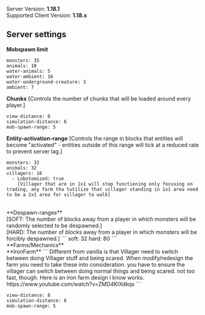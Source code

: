 Server Version: **1.18.1**<br>
Supported Client Version: **1.18.x**

## Server settings

**Mobspawn limit**
```
monsters: 35
animals: 10
water-animals: 5
water-ambient: 10
water-underground-creature: 3
ambient: 7
```
**Chunks**
[Controls the number of chunks that will be loaded around every player.]
```
view-distance: 8
simulation-distance: 6
mob-spawn-range: 5
```
**Entity-activation-range** 
[Controls the range in blocks that entities will become "activated" - entities outside of this range will tick at a reduced rate to prevent server lag.]
```
monsters: 32
animals: 32
villagers: 16
  - Lobotomized: true
    [Villager that are in 1x1 will stop functioning only focusing on trading, any farm tha tutilize that villager standing in 1x1 area need to be a 2x1 area for villager to walk]

```
<br>
**Despawn-ranges**
<br>
[SOFT: The number of blocks away from a player in which monsters will be randomly selected to be despawned.]
<br>
[HARD: The number of blocks away from a player in which monsters will be forcibly despawned.]
```
soft: 32
hard: 80
```
<br>
**Farms/Mechanics**
<br>
**IronFarm**
```
Different from vanilla is that Villager need to switch between doing Villager stuff and being scared.
When modify/redesign the farm you need to take these into consideration. you have to ensure the villager can switch between doing normal things and being scared. not too fast, though. 
Here is an iron farm design i know works.
https://www.youtube.com/watch?v=ZMD4KlXdkqs
```

```
view-distance: 8
simulation-distance: 6
mob-spawn-range: 5
```
